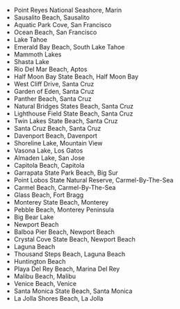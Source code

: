 * Point Reyes National Seashore, Marin
* Sausalito Beach, Sausalito
* Aquatic Park Cove, San Francisco
* Ocean Beach, San Francisco
* Lake Tahoe
* Emerald Bay Beach, South Lake Tahoe
* Mammoth Lakes
* Shasta Lake
* Rio Del Mar Beach, Aptos
* Half Moon Bay State Beach, Half Moon Bay
* West Cliff Drive, Santa Cruz
* Garden of Eden, Santa Cruz
* Panther Beach, Santa Cruz
* Natural Bridges States Beach, Santa Cruz
* Lighthouse Field State Beach, Santa Cruz 
* Twin Lakes State Beach, Santa Cruz
* Santa Cruz Beach, Santa Cruz
* Davenport Beach, Davenport
* Shoreline Lake, Mountain View
* Vasona Lake, Los Gatos
* Almaden Lake, San Jose
* Capitola Beach, Capitola
* Garrapata State Park Beach, Big Sur
* Point Lobos State Natural Reserve, Carmel-By-The-Sea
* Carmel Beach, Carmel-By-The-Sea
* Glass Beach, Fort Bragg
* Monterey State Beach, Monterey
* Pebble Beach, Monterey Peninsula
* Big Bear Lake
* Newport Beach
* Balboa Pier Beach, Newport Beach
* Crystal Cove State Beach, Newport Beach
* Laguna Beach
* Thousand Steps Beach, Laguna Beach
* Huntington Beach
* Playa Del Rey Beach, Marina Del Rey
* Malibu Beach, Malibu
* Venice Beach, Venice
* Santa Monica State Beach, Santa Monica
* La Jolla Shores Beach, La Jolla
